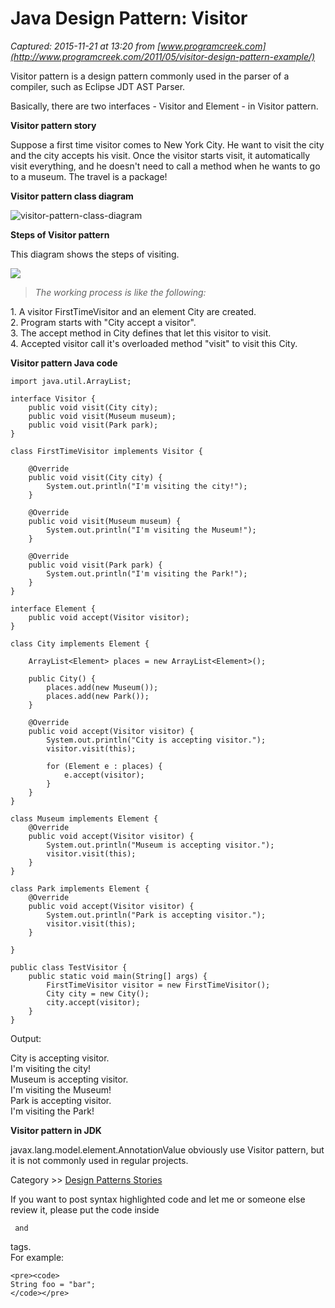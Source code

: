 # Java Design Pattern: Visitor

_Captured: 2015-11-21 at 13:20 from [www.programcreek.com](http://www.programcreek.com/2011/05/visitor-design-pattern-example/)_

Visitor pattern is a design pattern commonly used in the parser of a compiler, such as Eclipse JDT AST Parser.

Basically, there are two interfaces - Visitor and Element - in Visitor pattern.

**Visitor pattern story**

Suppose a first time visitor comes to New York City. He want to visit the city and the city accepts his visit. Once the visitor starts visit, it automatically visit everything, and he doesn't need to call a method when he wants to go to a museum. The travel is a package!

**Visitor pattern class diagram**

![visitor-pattern-class-diagram](http://www.programcreek.com/wp-content/uploads/2011/05/visitor-pattern-class-diagram.jpg)

**Steps of Visitor pattern**

This diagram shows the steps of visiting.

![](http://www.programcreek.com/wp-content/uploads/2011/05/VisitorPatternWorkFlow.jpg)

> _The working process is like the following:_

1\. A visitor FirstTimeVisitor and an element City are created.  
2\. Program starts with "City accept a visitor".  
3\. The accept method in City defines that let this visitor to visit.  
4\. Accepted visitor call it's overloaded method "visit" to visit this City.

**Visitor pattern Java code**
    
    
    import java.util.ArrayList;
     
    interface Visitor {
    	public void visit(City city);
    	public void visit(Museum museum);
    	public void visit(Park park);
    }
     
    class FirstTimeVisitor implements Visitor {
     
    	@Override
    	public void visit(City city) {
    		System.out.println("I'm visiting the city!");
    	}
     
    	@Override
    	public void visit(Museum museum) {
    		System.out.println("I'm visiting the Museum!");
    	}
     
    	@Override
    	public void visit(Park park) {
    		System.out.println("I'm visiting the Park!");
    	}
    }
     
    interface Element {
    	public void accept(Visitor visitor);
    }
     
    class City implements Element {
     
    	ArrayList<Element> places = new ArrayList<Element>();
     
    	public City() {
    		places.add(new Museum());
    		places.add(new Park());
    	}
     
    	@Override
    	public void accept(Visitor visitor) {
    		System.out.println("City is accepting visitor.");
    		visitor.visit(this);
     
    		for (Element e : places) {
    			e.accept(visitor);
    		}
    	}
    }
     
    class Museum implements Element {
    	@Override
    	public void accept(Visitor visitor) {
    		System.out.println("Museum is accepting visitor.");
    		visitor.visit(this);
    	}
    }
     
    class Park implements Element {
    	@Override
    	public void accept(Visitor visitor) {
    		System.out.println("Park is accepting visitor.");
    		visitor.visit(this);
    	}
     
    }
     
    public class TestVisitor {
    	public static void main(String[] args) {
    		FirstTimeVisitor visitor = new FirstTimeVisitor();
    		City city = new City();
    		city.accept(visitor);
    	}
    }

Output:

City is accepting visitor.  
I'm visiting the city!  
Museum is accepting visitor.  
I'm visiting the Museum!  
Park is accepting visitor.  
I'm visiting the Park!

**Visitor pattern in JDK**

javax.lang.model.element.AnnotationValue obviously use Visitor pattern, but it is not commonly used in regular projects.

Category >> [Design Patterns Stories](http://www.programcreek.com/category/design-patterns/)

If you want to post syntax highlighted code and let me or someone else review it, please put the code inside <pre><code> and </code></pre> tags.   
For example:
    
    
    <pre><code> 
    String foo = "bar";
    </code></pre>
    
